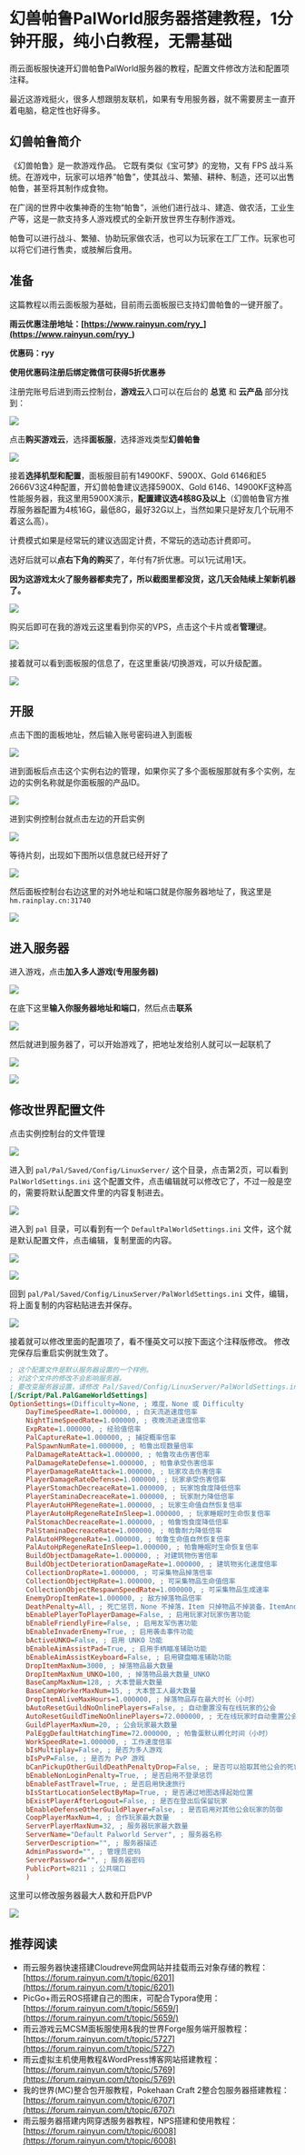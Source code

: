 # 幻兽帕鲁PalWorld服务器搭建教程，1分钟开服，纯小白教程，无需基础

雨云面板服快速开幻兽帕鲁PalWorld服务器的教程，配置文件修改方法和配置项注释。

最近这游戏挺火，很多人想跟朋友联机，如果有专用服务器，就不需要房主一直开着电脑，稳定性也好得多。 

## 幻兽帕鲁简介

《幻兽帕鲁》是一款游戏作品。 它既有类似《宝可梦》的宠物，又有 FPS 战斗系统。在游戏中，玩家可以培养“帕鲁”，使其战斗、繁殖、耕种、制造，还可以出售帕鲁，甚至将其制作成食物。

在广阔的世界中收集神奇的生物“帕鲁”，派他们进行战斗、建造、做农活，工业生产等，这是一款支持多人游戏模式的全新开放世界生存制作游戏。

帕鲁可以进行战斗、繁殖、协助玩家做农活，也可以为玩家在工厂工作。玩家也可以将它们进行售卖，或肢解后食用。

## 准备

这篇教程以雨云面板服为基础，目前雨云面板服已支持幻兽帕鲁的一键开服了。

**雨云优惠注册地址：[https://www.rainyun.com/ryy_](https://www.rainyun.com/ryy_)**

**优惠码：ryy**

**使用优惠码注册后绑定微信可获得5折优惠券**

注册完账号后进到雨云控制台，**游戏云**入口可以在后台的 **总览** 和 **云产品** 部分找到：

![](https://cn-sy1.rains3.com/rainyun-assets/Pic/2023/10/20231018215356_eb70163662fb3d48b9b77554283393a3.png)

点击**购买游戏云**，选择**面板服**，选择游戏类型**幻兽帕鲁**

![](https://cn-sy1.rains3.com/rainyun-assets/Pic/2024/01/image-20240123030303116_c6bd1756f4e7c2dc8cbae636224c2e29.png)

接着**选择机型和配置**，面板服目前有14900KF、5900X、Gold 6146和E5 2666V3这4种配置，开幻兽帕鲁建议选择5900X、Gold 6146、14900KF这种高性能服务器，我这里用5900X演示，**配置建议选4核8G及以上**（幻兽帕鲁官方推荐服务器配置为4核16G，最低8G，最好32G以上，当然如果只是好友几个玩用不着这么高）。

计费模式如果是经常玩的建议选固定计费，不常玩的选动态计费即可。

选好后就可以**点右下角的购买**了，年付有7折优惠。可以1元试用1天。

**因为这游戏太火了服务器都卖完了，所以截图里都没货，这几天会陆续上架新机器了。**

![](https://cn-sy1.rains3.com/rainyun-assets/Pic/2024/01/image-20240123031021198_cb76aa5607199286432c89f37563f1ad.png)

购买后即可在我的游戏云这里看到你买的VPS，点击这个卡片或者**管理**键。

![](https://cn-sy1.rains3.com/rainyun-assets/Pic/2024/01/image-20240123031309668_50d92cdf893303a494aa241cc4c509f0.png)

接着就可以看到面板服的信息了，在这里重装/切换游戏，可以升级配置。

![](https://cn-sy1.rains3.com/rainyun-assets/Pic/2024/01/image-20240123031443288_8efa261750895c7a74af92c1729103d5.png)

## 开服

点击下图的面板地址，然后输入账号密码进入到面板

![](https://cn-sy1.rains3.com/rainyun-assets/Pic/2024/01/image-20240123154223203_65c1627b1d194d3eb8ab6895e575c468.png)

进到面板后点击这个实例右边的管理，如果你买了多个面板服那就有多个实例，左边的实例名称就是你面板服的产品ID。

![](https://cn-sy1.rains3.com/rainyun-assets/Pic/2024/01/image-20240123154621286_e770667be403a12742dbd39050c442ef.png)

进到实例控制台就点击左边的开启实例

![](https://cn-sy1.rains3.com/rainyun-assets/Pic/2024/01/image-20240123154741704_725c43f477bc4053082db129fdd2e7d7.png)

等待片刻，出现如下图所以信息就已经开好了

![](https://cn-sy1.rains3.com/rainyun-assets/Pic/2024/01/image-20240123154826312_3801006c20dc412c4ce28e9f9ff18183.png)

然后面板控制台右边这里的对外地址和端口就是你服务器地址了，我这里是`hm.rainplay.cn:31740`

![](https://cn-sy1.rains3.com/rainyun-assets/Pic/2024/01/image-20240123154936003_f366a5736255ac7341cf864d0d9f77b4.png)

## 进入服务器

进入游戏，点击**加入多人游戏(专用服务器)**

![](https://cn-sy1.rains3.com/rainyun-assets/Pic/2024/01/image-20240123155119385_849093296426db060992a4ca8c087076.png)

在底下这里**输入你服务器地址和端口**，然后点击**联系**

![](https://cn-sy1.rains3.com/rainyun-assets/Pic/2024/01/image-20240123155221509_0f269932c749720651fd5de4169e21e0.png)

然后就进到服务器了，可以开始游戏了，把地址发给别人就可以一起联机了

![](https://cn-sy1.rains3.com/rainyun-assets/Pic/2024/01/image-20240123155343094_a44070bdbe480b295dc6e9e3817c8288.png)

![](https://cn-sy1.rains3.com/rainyun-assets/Pic/2024/01/image-20240123155552837_ab8d150160aeea22d954e674c847b911.png)

## 修改世界配置文件

点击实例控制台的文件管理

![](https://cn-sy1.rains3.com/rainyun-assets/Pic/2024/01/image-20240123161410002_def9545967782dbde22c48b83c372a7d.png)

进入到 `pal/Pal/Saved/Config/LinuxServer/` 这个目录，点击第2页，可以看到 `PalWorldSettings.ini` 这个配置文件，点击编辑就可以修改它了，不过一般是空的，需要将默认配置文件里的内容复制进去。

![](https://cn-sy1.rains3.com/rainyun-assets/Pic/2024/01/image-20240123165422845_0528b7a185585799cf24b8dfc5813356.png)

进入到 `pal` 目录，可以看到有一个 `DefaultPalWorldSettings.ini` 文件，这个就是默认配置文件，点击编辑，复制里面的内容。

![](https://cn-sy1.rains3.com/rainyun-assets/Pic/2024/01/image-20240123170607742_1d10b01462e3925ae5d9862a9af0836d.png)

![](https://cn-sy1.rains3.com/rainyun-assets/Pic/2024/01/image-20240123170633573_62c64f692e5587c6a9b81d8ebc629584.png)

回到 `pal/Pal/Saved/Config/LinuxServer/PalWorldSettings.ini` 文件，编辑，将上面复制的内容粘贴进去并保存。

![](https://cn-sy1.rains3.com/rainyun-assets/Pic/2024/01/image-20240123170812345_00d27aba7368f190ca3f424e7674a785.png)

接着就可以修改里面的配置项了，看不懂英文可以按下面这个注释版修改。 修改完保存后重启实例就生效了。

```ini
; 这个配置文件是默认服务器设置的一个样例。 
; 对这个文件的修改不会影响服务器。 
; 要改变服务器设置，请修改 Pal/Saved/Config/LinuxServer/PalWorldSettings.ini 文件。 
[/Script/Pal.PalGameWorldSettings] 
OptionSettings=(Difficulty=None, ; 难度，None 或 Difficulty 
    DayTimeSpeedRate=1.000000, ; 白天流逝速度倍率 
    NightTimeSpeedRate=1.000000, ; 夜晚流逝速度倍率 
    ExpRate=1.000000, ; 经验值倍率 
    PalCaptureRate=1.000000, ; 捕捉概率倍率 
    PalSpawnNumRate=1.000000, ; 帕鲁出现数量倍率 
    PalDamageRateAttack=1.000000, ; 帕鲁攻击伤害倍率 
    PalDamageRateDefense=1.000000, ; 帕鲁承受伤害倍率 
    PlayerDamageRateAttack=1.000000, ; 玩家攻击伤害倍率 
    PlayerDamageRateDefense=1.000000, ; 玩家承受伤害倍率 
    PlayerStomachDecreaceRate=1.000000, ; 玩家饱食度降低倍率 
    PlayerStaminaDecreaceRate=1.000000, ; 玩家耐力降低倍率 
    PlayerAutoHPRegeneRate=1.000000, ; 玩家生命值自然恢复倍率 
    PlayerAutoHpRegeneRateInSleep=1.000000, ; 玩家睡眠时生命恢复倍率 
    PalStomachDecreaceRate=1.000000, ; 帕鲁饱食度降低倍率 
    PalStaminaDecreaceRate=1.000000, ; 帕鲁耐力降低倍率 
    PalAutoHPRegeneRate=1.000000, ; 帕鲁生命值自然恢复倍率 
    PalAutoHpRegeneRateInSleep=1.000000, ; 帕鲁睡眠时生命恢复倍率 
    BuildObjectDamageRate=1.000000, ; 对建筑物伤害倍率 
    BuildObjectDeteriorationDamageRate=1.000000, ; 建筑物劣化速度倍率 
    CollectionDropRate=1.000000, ; 可采集物品掉落倍率 
    CollectionObjectHpRate=1.000000, ; 可采集物品生命值倍率 
    CollectionObjectRespawnSpeedRate=1.000000, ; 可采集物品生成速率 
    EnemyDropItemRate=1.000000, ; 敌方掉落物品倍率 
    DeathPenalty=All, ; 死亡惩罚，None 不掉落，Item 只掉物品不掉装备，ItemAndEquipment 掉物品和装备，All 全都掉 
    bEnablePlayerToPlayerDamage=False, ; 启用玩家对玩家伤害功能 
    bEnableFriendlyFire=False, ; 启用友军伤害功能 
    bEnableInvaderEnemy=True, ; 启用袭击事件功能 
    bActiveUNKO=False, ; 启用 UNKO 功能 
    bEnableAimAssistPad=True, ; 启用手柄瞄准辅助功能 
    bEnableAimAssistKeyboard=False, ; 启用键盘瞄准辅助功能 
    DropItemMaxNum=3000, ; 掉落物品最大数量 
    DropItemMaxNum_UNKO=100, ; 掉落物品最大数量_UNKO 
    BaseCampMaxNum=128, ; 大本营最大数量 
    BaseCampWorkerMaxNum=15, ; 大本营工人最大数量 
    DropItemAliveMaxHours=1.000000, ; 掉落物品存在最大时长（小时） 
    bAutoResetGuildNoOnlinePlayers=False, ; 自动重置没有在线玩家的公会 
    AutoResetGuildTimeNoOnlinePlayers=72.000000, ; 无在线玩家时自动重置公会的时间（小时） 
    GuildPlayerMaxNum=20, ; 公会玩家最大数量 
    PalEggDefaultHatchingTime=72.000000, ; 帕鲁蛋默认孵化时间（小时） 
    WorkSpeedRate=1.000000, ; 工作速度倍率 
    bIsMultiplay=False, ; 是否为多人游戏 
    bIsPvP=False, ; 是否为 PvP 游戏 
    bCanPickupOtherGuildDeathPenaltyDrop=False, ; 是否可以拾取其他公会的死亡掉落物 
    bEnableNonLoginPenalty=True, ; 是否启用不登录惩罚 
    bEnableFastTravel=True, ; 是否启用快速旅行 
    bIsStartLocationSelectByMap=True, ; 是否通过地图选择起始位置 
    bExistPlayerAfterLogout=False, ; 是否在登出后保留玩家 
    bEnableDefenseOtherGuildPlayer=False, ; 是否启用对其他公会玩家的防御 
    CoopPlayerMaxNum=4, ; 合作玩家最大数量 
    ServerPlayerMaxNum=32, ; 服务器玩家最大数量 
    ServerName="Default Palworld Server", ; 服务器名称 
    ServerDescription="", ; 服务器描述 
    AdminPassword="", ; 管理员密码 
    ServerPassword="", ; 服务器密码 
    PublicPort=8211 ; 公共端口 
    )
```

这里可以修改服务器最大人数和开启PVP

![](https://cn-sy1.rains3.com/rainyun-assets/Pic/2024/01/image-20240123174013491_e2490ee2261bb7d4fef11b95002a3e3f.png)



## 推荐阅读

- 雨云服务器快速搭建Cloudreve网盘网站并挂载雨云对象存储的教程：[https://forum.rainyun.com/t/topic/6201](https://forum.rainyun.com/t/topic/6201)
- PicGo+雨云ROS搭建自己的图床，可配合Typora使用：[https://forum.rainyun.com/t/topic/5659/](https://forum.rainyun.com/t/topic/5659/)
- 雨云游戏云MCSM面板服使用&我的世界Forge服务端开服教程：[https://forum.rainyun.com/t/topic/5727](https://forum.rainyun.com/t/topic/5727)
- 雨云虚拟主机使用教程&WordPress博客网站搭建教程：[https://forum.rainyun.com/t/topic/5769](https://forum.rainyun.com/t/topic/5769)
- 我的世界(MC)整合包开服教程，Pokehaan Craft 2整合包服务器搭建教程：[https://forum.rainyun.com/t/topic/6707](https://forum.rainyun.com/t/topic/6707)
- 雨云服务器搭建内网穿透服务器教程，NPS搭建和使用教程：[https://forum.rainyun.com/t/topic/6008](https://forum.rainyun.com/t/topic/6008)